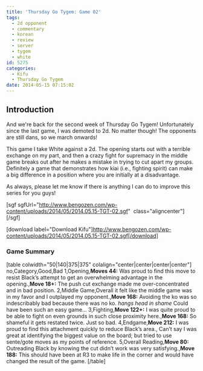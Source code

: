 ```yaml
---
title: 'Thursday Go Tygem: Game 02'
tags:
  - 2d opponent
  - commentary
  - korean
  - review
  - server
  - tygem
  - white
id: 5275
categories:
  - Kifu
  - Thursday Go Tygem
date: 2014-05-15 07:15:02
---
```


## Introduction

And we're back for the second week of Thursday Go Tygem! Unfortunately since the last game, I was demoted to 2d. No matter though! The opponents are still dans, so we march onwards!

This game I take White against a 2d. The opening starts out with a terrible exchange on my part, and then a crazy fight for supremacy in the middle game breaks out after he makes a mistake in trying to cut apart my groups. Definitely a game that demonstrates how kiai (i.e., fighting spirit) can make a big difference in a position where you are initially at a disadvantage.

As always, please let me know if there is anything I can do to improve this series for you guys!

[sgf sgfUrl="http://www.bengozen.com/wp-content/uploads/2014/05/2014.05.15-TGT-02.sgf"  class="aligncenter"][/sgf]

[download label="Download Kifu"]http://www.bengozen.com/wp-content/uploads/2014/05/2014.05.15-TGT-02.sgf[/download]

### Game Summary

[table colwidth="50|140|375|375" colalign="center|center|center|center"]
no,Category,Good,Bad
1,Opening,**Moves 44:** Was proud to find this move to resist Black’s attempt to get an overwhelming advantage in the opening.,**Move 18+:** The push cut exchange made me over-concentrated and in bad position.
2,Middle Game,Overall it felt like the middle game was in my favor and I outplayed my opponent.,**Move 168:** Avoiding the ko was so indescribably bad because there was no ko. *hangs head in shame* Could have been such an easy game...
3,Fighting,**Move 122+:** I was quite proud to be able to fight on even grounds in such close proximity here.,**Move 168:** So shameful it gets restated twice. Just so bad.
4,Endgame,**Move 212:** I was proud to find this attachment quickly to reduce Black’s area., Can’t say I was great at identifying the biggest value on the board; but tried to use sente/gote moves as my points of reference.
5,Overall Reading,**Move 80:** Outreading Black by knowing the cut didn’t work was very satisfying.,**Move 188:** This should have been at R3 to make life in the corner and would have changed the result of the game.
[/table]